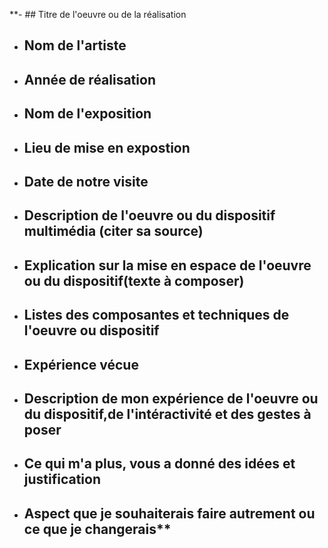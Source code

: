 **- ## Titre de l'oeuvre ou de la réalisation

- ## Nom de l'artiste

- ## Année de réalisation

- ## Nom de l'exposition

- ## Lieu de mise en expostion

- ## Date de notre visite

- ## Description de l'oeuvre ou du dispositif multimédia (citer sa source)

- ## Explication sur la mise en espace de l'oeuvre ou du dispositif(texte à composer)

- ## Listes des composantes et techniques de l'oeuvre ou dispositif

- ## Expérience vécue

- ## Description de mon expérience de l'oeuvre ou du dispositif,de l'intéractivité et des gestes à poser

- ## Ce qui m'a plus, vous a donné des idées et justification

- ## Aspect que je souhaiterais faire autrement ou ce que je changerais**
